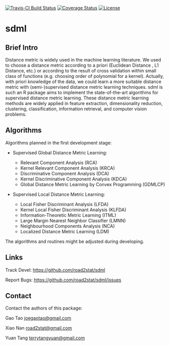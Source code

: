 [![Travis-CI Build Status](https://travis-ci.org/road2stat/sdml.svg?branch=master)](https://travis-ci.org/road2stat/sdml)
[![Coverage Status](https://coveralls.io/repos/road2stat/sdml/badge.svg?branch=master)](https://coveralls.io/r/road2stat/sdml?branch=master)
[![License](http://img.shields.io/:license-mit-blue.svg?style=flat)](http://badges.mit-license.org)

# sdml

## Brief Intro

Distance metric is widely used in the machine learning literature. We used to choose a distance metric according to a priori (Euclidean Distance , L1 Distance, etc.) or according to the result of cross validation within small class of functions (e.g. choosing order of polynomial for a kernel). Actually, with priori knowledge of the data, we could learn a more suitable distance metric with (semi-)supervised distance metric learning techniques. sdml is such an R package aims to implement the state-of-the-art algorithms for supervised distance metric learning. These distance metric learning methods are widely applied in feature extraction, dimensionality reduction, clustering, classification, information retrieval, and computer vision problems.

## Algorithms

Algorithms planned in the first development stage:

  * Supervised Global Distance Metric Learning:
  
    * Relevant Component Analysis (RCA)
    * Kernel Relevant Component Analysis (KRCA)
    * Discriminative Component Analysis (DCA)
    * Kernel Discriminative Component Analysis (KDCA)
    * Global Distance Metric Learning by Convex Programming (GDMLCP)

  * Supervised Local Distance Metric Learning:

    * Local Fisher Discriminant Analysis (LFDA)
    * Kernel Local Fisher Discriminant Analysis (KLFDA)
    * Information-Theoretic Metric Learning (ITML)
    * Large Margin Nearest Neighbor Classifier (LMNN)
    * Neighbourhood Components Analysis (NCA)
    * Localized Distance Metric Learning (LDM)

The algorithms and routines might be adjusted during developing.

## Links

Track Devel: https://github.com/road2stat/sdml

Report Bugs: https://github.com/road2stat/sdml/issues

## Contact

Contact the authors of this package:

Gao Tao <joegaotao@gmail.com>

Xiao Nan <road2stat@gmail.com>

Yuan Tang <terrytangyuan@gmail.com>
